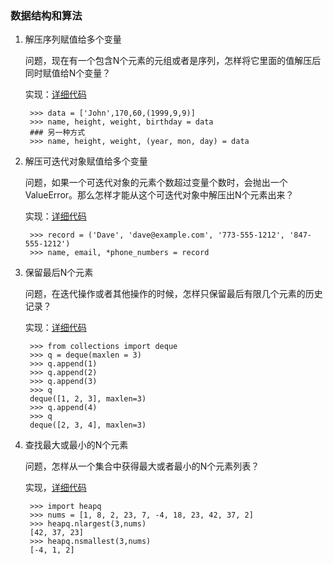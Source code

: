 ### 数据结构和算法

1. 解压序列赋值给多个变量

	问题，现在有一个包含N个元素的元组或者是序列，怎样将它里面的值解压后同时赋值给N个变量？

	实现：[详细代码](1.py)

		>>> data = ['John',170,60,(1999,9,9)]
		>>> name, height, weight, birthday = data
		### 另一种方式
		>>> name, height, weight, (year, mon, day) = data


2. 解压可迭代对象赋值给多个变量

	问题，如果一个可迭代对象的元素个数超过变量个数时，会抛出一个ValueError。那么怎样才能从这个可迭代对象中解压出N个元素出来？

	实现：[详细代码](2.py)

		>>> record = ('Dave', 'dave@example.com', '773-555-1212', '847-555-1212')
		>>> name, email, *phone_numbers = record

3. 保留最后N个元素

	问题，在迭代操作或者其他操作的时候，怎样只保留最后有限几个元素的历史记录？

	实现：[详细代码](3.py)

		>>> from collections import deque
		>>> q = deque(maxlen = 3)
		>>> q.append(1)
		>>> q.append(2)
		>>> q.append(3)
		>>> q
		deque([1, 2, 3], maxlen=3)
		>>> q.append(4)
		>>> q
		deque([2, 3, 4], maxlen=3)

4. 查找最大或最小的N个元素

	问题，怎样从一个集合中获得最大或者最小的N个元素列表？

	实现，[详细代码](4.py)

		>>> import heapq
		>>> nums = [1, 8, 2, 23, 7, -4, 18, 23, 42, 37, 2]
		>>> heapq.nlargest(3,nums)
		[42, 37, 23]
		>>> heapq.nsmallest(3,nums)
		[-4, 1, 2]
